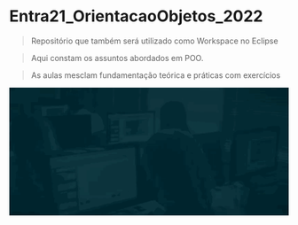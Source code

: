 # Entra21_OrientacaoObjetos_2022

> Repositório que também será utilizado como Workspace no Eclipse

> Aqui constam os assuntos abordados em POO.

> As aulas mesclam fundamentação teórica e práticas com exercícios

![Gif Entra21](/entra21.gif)

